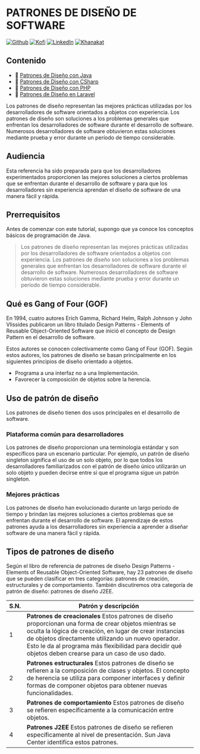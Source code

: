 # PATRONES DE DISEÑO DE SOFTWARE

[![Github][github-shield]][github-url]
[![Kofi][kofi-shield]][kofi-url]
[![LinkedIn][linkedin-shield]][linkedin-url]
[![Khanakat][khanakat-shield]][khanakat-url]

## Contenido

- :green_book: [Patrones de Diseño con Java](/patterns_java/README.md)
- :green_book: [Patrones de Diseño con CSharp](/patterns_csharp/README.md)
- :green_book: [Patrones de Diseño con PHP](/patterns_php/README.md)
- :green_book: [Patrones de Diseño en Laravel](/patterns_laravel/README.md)

Los patrones de diseño representan las mejores prácticas utilizadas por los desarrolladores de software orientados a objetos con experiencia. Los patrones de diseño son soluciones a los problemas generales que enfrentan los desarrolladores de software durante el desarrollo de software. Numerosos desarrolladores de software obtuvieron estas soluciones mediante prueba y error durante un período de tiempo considerable.

## Audiencia

Esta referencia ha sido preparada para que los desarrolladores experimentados proporcionen las mejores soluciones a ciertos problemas que se enfrentan durante el desarrollo de software y para que los desarrolladores sin experiencia aprendan el diseño de software de una manera fácil y rápida.

## Prerrequisitos

Antes de comenzar con este tutorial, supongo que ya conoce los conceptos básicos de programación de Java.

> Los patrones de diseño representan las mejores prácticas utilizadas por los desarrolladores de software orientados a objetos con experiencia. Los patrones de diseño son soluciones a los problemas generales que enfrentan los desarrolladores de software durante el desarrollo de software. Numerosos desarrolladores de software obtuvieron estas soluciones mediante prueba y error durante un período de tiempo considerable.

## Qué es Gang of Four (GOF)

En 1994, cuatro autores Erich Gamma, Richard Helm, Ralph Johnson y John Vlissides publicaron un libro titulado Design Patterns - Elements of Reusable Object-Oriented Software que inició el concepto de Design Pattern en el desarrollo de software.

Estos autores se conocen colectivamente como Gang of Four (GOF). Según estos autores, los patrones de diseño se basan principalmente en los siguientes principios de diseño orientado a objetos.

- Programa a una interfaz no a una Implementación.
- Favorecer la composición de objetos sobre la herencia.

## Uso de patrón de diseño

Los patrones de diseño tienen dos usos principales en el desarrollo de software.

### Plataforma común para desarrolladores

Los patrones de diseño proporcionan una terminología estándar y son específicos para un escenario particular. Por ejemplo, un patrón de diseño singleton significa el uso de un solo objeto, por lo que todos los desarrolladores familiarizados con el patrón de diseño único utilizarán un solo objeto y pueden decirse entre sí que el programa sigue un patrón singleton.

### Mejores prácticas

Los patrones de diseño han evolucionado durante un largo período de tiempo y brindan las mejores soluciones a ciertos problemas que se enfrentan durante el desarrollo de software. El aprendizaje de estos patrones ayuda a los desarrolladores sin experiencia a aprender a diseñar software de una manera fácil y rápida.

## Tipos de patrones de diseño

Según el libro de referencia de patrones de diseño Design Patterns - Elements of Reusable Object-Oriented Software, hay 23 patrones de diseño que se pueden clasificar en tres categorías: patrones de creación, estructurales y de comportamiento. También discutiremos otra categoría de patrón de diseño: patrones de diseño J2EE.

S.N. | Patrón y descripción
------------ | -------------
1 | **Patrones de creacionales**  Estos patrones de diseño proporcionan una forma de crear objetos mientras se oculta la lógica de creación, en lugar de crear instancias de objetos directamente utilizando un nuevo operador. Esto le da al programa más flexibilidad para decidir qué objetos deben crearse para un caso de uso dado.
2 | **Patrones estructurales** Estos patrones de diseño se refieren a la composición de clases y objetos. El concepto de herencia se utiliza para componer interfaces y definir formas de componer objetos para obtener nuevas funcionalidades.
3 | **Patrones de comportamiento** Estos patrones de diseño se refieren específicamente a la comunicación entre objetos.
4 | **Patrones J2EE** Estos patrones de diseño se refieren específicamente al nivel de presentación. Sun Java Center identifica estos patrones.

<!--- reference style links --->
[github-shield]: https://img.shields.io/badge/-@fernandocalmet-%23181717?style=flat-square&logo=github
[github-url]: https://github.com/fernandocalmet
[kofi-shield]: https://img.shields.io/badge/-@fernandocalmet-%231DA1F2?style=flat-square&logo=kofi&logoColor=ff5f5f
[kofi-url]: https://ko-fi.com/fernandocalmet
[linkedin-shield]: https://img.shields.io/badge/-fernandocalmet-blue?style=flat-square&logo=Linkedin&logoColor=white&link=https://www.linkedin.com/in/fernandocalmet
[linkedin-url]: https://www.linkedin.com/in/fernandocalmet
[khanakat-shield]: https://img.shields.io/badge/khanakat.com-brightgreen?style=flat-square
[khanakat-url]: https://khanakat.com